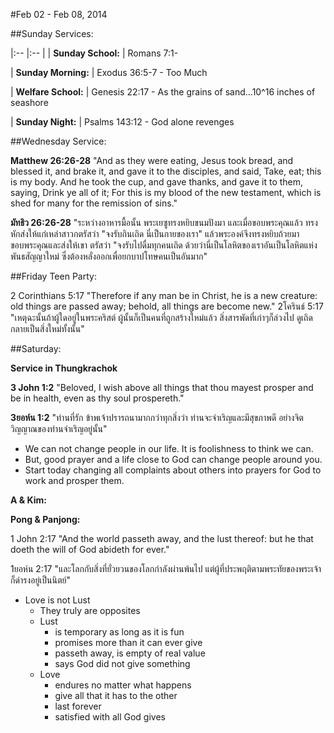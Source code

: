 #Feb 02 - Feb 08, 2014

##Sunday Services:

|:-- |:-- |
| **Sunday School:** |		Romans 7:1-

| **Sunday Morning:** |	Exodus 36:5-7 - Too Much

| **Welfare School:** |		Genesis 22:17 - As the grains of sand...10^16 inches of seashore

| **Sunday Night:** |		Psalms 143:12 - God alone revenges


##Wednesday Service:

**Matthew 26:26-28** "And as they were eating, Jesus took bread, and blessed it, and brake it, and gave it to the disciples, and said, Take, eat; this is my body. And he took the cup, and gave thanks, and gave it to them, saying, Drink ye all of it; For this is my blood of the new testament, which is shed for many for the remission of sins."

**มัทธิว 26:26-28** "ระหว่างอาหารมื้อนั้น พระเยซูทรงหยิบขนมปังมา และเมื่อขอบพระคุณแล้ว ทรงหักส่งให้แก่เหล่าสาวกตรัสว่า "จงรับกินเถิด นี่เป็นกายของเรา" แล้วพระองค์จึงทรงหยิบถ้วยมาขอบพระคุณและส่งให้เขา ตรัสว่า "จงรับไปดื่มทุกคนเถิด ด้วยว่านี่เป็นโลหิตของเราอันเป็นโลหิตแห่งพันธสัญญาใหม่ ซึ่งต้องหลั่งออกเพื่อยกบาปโทษคนเป็นอันมาก"

##Friday Teen Party:

2 Corinthians 5:17 "Therefore if any man be in Christ, he is a new creature: old things are passed away; behold, all things are become new."
2โครินธ์ 5:17 "เหตุฉะนั้นถ้าผู้ใดอยู่ในพระคริสต์ ผู้นั้นก็เป็นคนที่ถูกสร้างใหม่แล้ว สิ่งสารพัดที่เก่าๆก็ล่วงไป ดูเถิด กลายเป็นสิ่งใหม่ทั้งนั้น"


##Saturday:

**Service in Thungkrachok**

**3 John 1:2** "Beloved, I wish above all things that thou mayest prosper and be in health, even as thy soul prospereth."

**3ยอห์น 1:2** "ท่านที่รัก ข้าพเจ้าปรารถนามากกว่าทุกสิ่งว่า ท่านจะจำเริญและมีสุขภาพดี อย่างจิตวิญญาณของท่านจำเริญอยู่นั้น"

- We can not change people in our life. It is foolishness to think we can.
- But, good prayer and a life close to God can change people around you.
- Start today changing all complaints about others into prayers for God to work and prosper them.

**A & Kim:**




**Pong & Panjong:**

1 John 2:17 "And the world passeth away, and the lust thereof: but he that doeth the will of God abideth for ever."

1ยอห์น 2:17 "และโลกกับสิ่งที่ยั่วยวนของโลกกำลังผ่านพ้นไป แต่ผู้ที่ประพฤติตามพระทัยของพระเจ้าก็ดำรงอยู่เป็นนิตย์"

- Love is not Lust
	- They truly are opposites
	- Lust
		- is temporary as long as it is fun
		- promises more than it can ever give
		- passeth away, is empty of real value
		- says God did not give something
	- Love
		- endures no matter what happens
		- give all that it has to the other
		- last forever
		- satisfied with all God gives